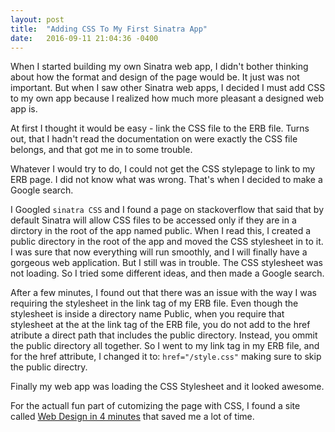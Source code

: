 ```yaml
---
layout: post
title:  "Adding CSS To My First Sinatra App"
date:   2016-09-11 21:04:36 -0400
---
```


When I started building my own Sinatra web app, I didn't bother thinking about how the format and design of the page would be. It just was not important. But when I saw other Sinatra web apps, I decided I must add CSS to my own app because I realized how much more pleasant a designed web app is. 

At first I thought it would be easy -  link the CSS file to the ERB file. Turns out, that I hadn't read the documentation on were exactly the CSS file belongs, and that got me in to some trouble. 

Whatever I would try to do, I could not get the CSS stylepage to link to my ERB page. I did not know what was wrong.  That's when I decided to make a Google search. 

I Googled `sinatra CSS` and I found a page on stackoverflow that said that by default Sinatra will allow CSS files to be accessed only if they are in a dirctory in the root of the app named public. When I read this, I created a public directory in the root of the app and moved the CSS stylesheet in to it. I was sure that now everything will run smoothly, and I will finally have a gorgeous web application.  But I still was in trouble. The CSS stylesheet was not loading. So I tried some different ideas, and then made a Google search.

After a few minutes, I found out that there was an issue with the way I was requiring the stylesheet in the link tag of my ERB file. Even though the stylesheet is inside a directory name Public, when you require that stylesheet at the at the link tag of the ERB file, you do not add to the href atribute a direct path that includes the public directory.  Instead, you ommit the public directory all together. So I went to my link tag in my ERB file, and for the href attribute, I changed it to: `href="/style.css"` making sure to skip the public directry. 

Finally my web app was loading the CSS Stylesheet and it looked awesome.

For the actuall fun part of cutomizing the page with CSS, I found a site called [Web Design in 4 minutes](http://http://jgthms.com/web-design-in-4-minutes/#content) that saved me a lot of time. 
